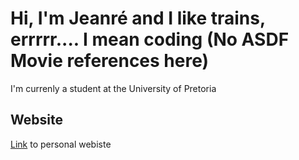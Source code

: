 # Hi, I'm Jeanré and I like trains,  errrrr.... I mean coding (No ASDF Movie references here)
 
I'm currenly a student at the University of Pretoria


## Website

[Link](https://jayxd-2k.github.io/) to personal webiste
